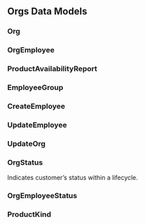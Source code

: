 
## Orgs Data Models   


### Org
 
    

### OrgEmployee
 
    

### ProductAvailabilityReport
 
    

### EmployeeGroup
 
    

### CreateEmployee
 
    

### UpdateEmployee
 
    

### UpdateOrg
 
    

### OrgStatus
Indicates customer’s status within a lifecycle. 
    

### OrgEmployeeStatus
 
    

### ProductKind
 
    
